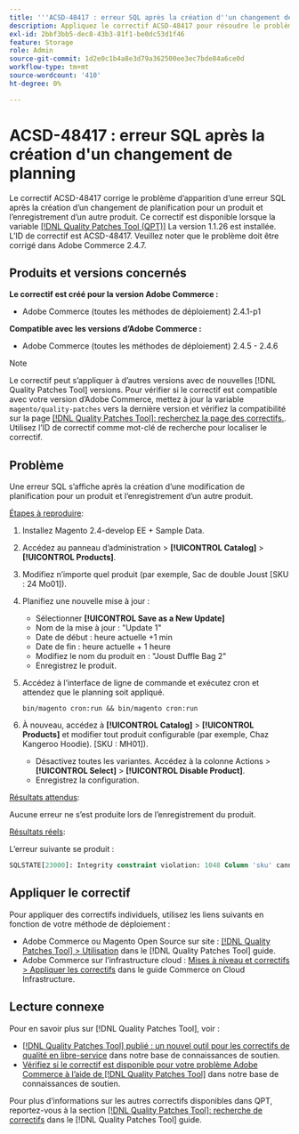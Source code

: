 ```yaml
---
title: '''ACSD-48417 : erreur SQL après la création d''un changement de planning'''
description: Appliquez le correctif ACSD-48417 pour résoudre le problème Adobe Commerce en raison duquel une erreur SQL s’affiche après la création d’une modification de planification pour un produit et l’enregistrement d’un autre produit.
exl-id: 2bbf3bb5-dec8-43b3-81f1-be0dc53d1f46
feature: Storage
role: Admin
source-git-commit: 1d2e0c1b4a8e3d79a362500ee3ec7bde84a6ce0d
workflow-type: tm+mt
source-wordcount: '410'
ht-degree: 0%

---
```


# ACSD-48417 : erreur SQL après la création d&#39;un changement de planning

Le correctif ACSD-48417 corrige le problème d’apparition d’une erreur SQL après la création d’un changement de planification pour un produit et l’enregistrement d’un autre produit. Ce correctif est disponible lorsque la variable [[!DNL Quality Patches Tool (QPT)]](/help/announcements/adobe-commerce-announcements/magento-quality-patches-released-new-tool-to-self-serve-quality-patches.md) La version 1.1.26 est installée. L’ID de correctif est ACSD-48417. Veuillez noter que le problème doit être corrigé dans Adobe Commerce 2.4.7.

## Produits et versions concernés

**Le correctif est créé pour la version Adobe Commerce :**

* Adobe Commerce (toutes les méthodes de déploiement) 2.4.1-p1

**Compatible avec les versions d’Adobe Commerce :**

* Adobe Commerce (toutes les méthodes de déploiement) 2.4.5 - 2.4.6

>[!NOTE]
>
>Le correctif peut s’appliquer à d’autres versions avec de nouvelles [!DNL Quality Patches Tool] versions. Pour vérifier si le correctif est compatible avec votre version d’Adobe Commerce, mettez à jour la variable `magento/quality-patches` vers la dernière version et vérifiez la compatibilité sur la page [[!DNL Quality Patches Tool]: recherchez la page des correctifs.](https://experienceleague.adobe.com/tools/commerce-quality-patches/index.html). Utilisez l’ID de correctif comme mot-clé de recherche pour localiser le correctif.

## Problème

Une erreur SQL s’affiche après la création d’une modification de planification pour un produit et l’enregistrement d’un autre produit.

<u>Étapes à reproduire</u>:

1. Installez Magento 2.4-develop EE + Sample Data.
1. Accédez au panneau d’administration > **[!UICONTROL Catalog]** > **[!UICONTROL Products]**.
1. Modifiez n’importe quel produit (par exemple, Sac de double Joust [SKU : 24 Mo01]).
1. Planifiez une nouvelle mise à jour :
   * Sélectionner **[!UICONTROL Save as a New Update]**
   * Nom de la mise à jour : &quot;Update 1&quot;
   * Date de début : heure actuelle +1 min
   * Date de fin : heure actuelle + 1 heure
   * Modifiez le nom du produit en : &quot;Joust Duffle Bag 2&quot;
   * Enregistrez le produit.
1. Accédez à l’interface de ligne de commande et exécutez cron et attendez que le planning soit appliqué.

   ```
   bin/magento cron:run && bin/magento cron:run
   ```

1. À nouveau, accédez à **[!UICONTROL Catalog]** > **[!UICONTROL Products]** et modifier tout produit configurable (par exemple, Chaz Kangeroo Hoodie). [SKU : MH01]).

   * Désactivez toutes les variantes. Accédez à la colonne Actions > **[!UICONTROL Select]** > **[!UICONTROL Disable Product]**.
   * Enregistrez la configuration.

<u>Résultats attendus</u>:

Aucune erreur ne s’est produite lors de l’enregistrement du produit.

<u>Résultats réels</u>:

L’erreur suivante se produit :

```SQL
SQLSTATE[23000]: Integrity constraint violation: 1048 Column 'sku' cannot be null, query was: INSERT INTO `catalog_product_entity` (`entity_id`, `sku`, `row_id`, `created_in`, `updated_in`) VALUES (?, ?, ?, ?, ?)
```

## Appliquer le correctif

Pour appliquer des correctifs individuels, utilisez les liens suivants en fonction de votre méthode de déploiement :

* Adobe Commerce ou Magento Open Source sur site : [[!DNL Quality Patches Tool] > Utilisation](https://experienceleague.adobe.com/docs/commerce-operations/tools/quality-patches-tool/usage.html) dans le [!DNL Quality Patches Tool] guide.
* Adobe Commerce sur l’infrastructure cloud : [Mises à niveau et correctifs > Appliquer les correctifs](https://experienceleague.adobe.com/docs/commerce-cloud-service/user-guide/develop/upgrade/apply-patches.html) dans le guide Commerce on Cloud Infrastructure.

## Lecture connexe

Pour en savoir plus sur [!DNL Quality Patches Tool], voir :

* [[!DNL Quality Patches Tool] publié : un nouvel outil pour les correctifs de qualité en libre-service](/help/announcements/adobe-commerce-announcements/magento-quality-patches-released-new-tool-to-self-serve-quality-patches.md) dans notre base de connaissances de soutien.
* [Vérifiez si le correctif est disponible pour votre problème Adobe Commerce à l’aide de [!DNL Quality Patches Tool]](/help/support-tools/patches-available-in-qpt-tool/check-patch-for-magento-issue-with-magento-quality-patches.md) dans notre base de connaissances de soutien.

Pour plus d’informations sur les autres correctifs disponibles dans QPT, reportez-vous à la section [[!DNL Quality Patches Tool]: recherche de correctifs](https://experienceleague.adobe.com/tools/commerce-quality-patches/index.html) dans le [!DNL Quality Patches Tool] guide.
